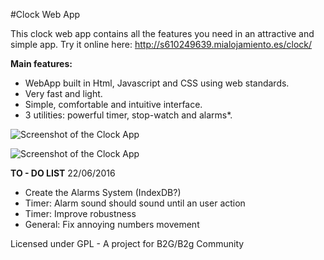 #Clock Web App


This clock web app contains all the features you need in an attractive and simple app.
Try it online here: http://s610249639.mialojamiento.es/clock/

**Main features:**

   * WebApp built in Html, Javascript and CSS using web standards.
   * Very fast and light.
   * Simple, comfortable and intuitive interface.
   * 3 utilities: powerful timer, stop-watch and alarms*.
 
   
  ![Screenshot of the Clock App](https://joancipria.files.wordpress.com/2016/05/clock.png)

  ![Screenshot of the Clock App](https://joancipria.files.wordpress.com/2016/06/clock2.png)


**TO - DO LIST**  22/06/2016
* Create the Alarms System (IndexDB?)
* Timer: Alarm sound should sound until an user action
* Timer: Improve robustness
* General: Fix annoying numbers movement

Licensed under GPL - A project for B2G/B2g Community
